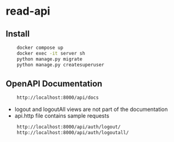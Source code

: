 # read-api

## Install
```bash
    docker compose up
    docker exec -it server sh
    python manage.py migrate
    python manage.py createsuperuser
```

## OpenAPI Documentation
```bash
    http://localhost:8000/api/docs
```
* logout and logoutAll views are not part of the documentation
* api.http file contains sample requests
```bash
    http://localhost:8000/api/auth/logout/
    http://localhost:8000/api/auth/logoutall/
```
